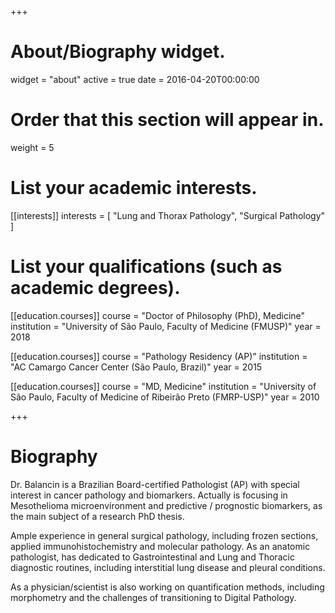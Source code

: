 +++
# About/Biography widget.
widget = "about"
active = true
date = 2016-04-20T00:00:00

# Order that this section will appear in.
weight = 5

# List your academic interests.
[[interests]]
  interests = [
    "Lung and Thorax Pathology",
    "Surgical Pathology"
    ]
    
# List your qualifications (such as academic degrees).
[[education.courses]]
  course = "Doctor of Philosophy (PhD), Medicine"
  institution = "University of São Paulo, Faculty of Medicine (FMUSP)"
  year = 2018

[[education.courses]]
  course = "Pathology Residency (AP)"
  institution = "AC Camargo Cancer Center (São Paulo, Brazil)"
  year = 2015

[[education.courses]]
  course = "MD, Medicine"
  institution = "University of São Paulo, Faculty of Medicine of Ribeirão Preto (FMRP-USP)"
  year = 2010

+++

# Biography

Dr. Balancin is a Brazilian Board-certified Pathologist (AP) with special interest in cancer pathology and biomarkers. Actually is focusing in Mesothelioma microenvironment and predictive / prognostic biomarkers, as the main subject of a research PhD thesis.

Ample experience in general surgical pathology, including frozen sections, applied immunohistochemistry and molecular pathology. As an anatomic pathologist, has dedicated to Gastrointestinal and Lung and Thoracic diagnostic routines, including interstitial lung disease and pleural conditions.

As a physician/scientist is also working on quantification methods, including morphometry and the challenges of transitioning to Digital Pathology.
